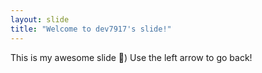 ```yaml
---
layout: slide
title: "Welcome to dev7917's slide!"
---
```

This is my awesome slide :tada:)
Use the left arrow to go back!
